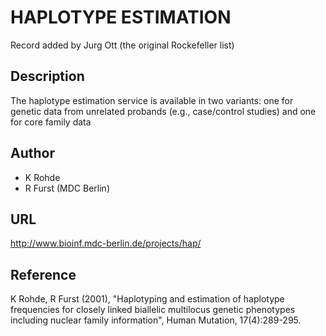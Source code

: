 # HAPLOTYPE ESTIMATION
Record added by Jurg Ott (the original Rockefeller list)

## Description
The haplotype estimation service is available in two variants: one for genetic data from unrelated probands (e.g., case/control studies) and one for core family data

## Author
* K Rohde
* R Furst (MDC Berlin)

## URL
http://www.bioinf.mdc-berlin.de/projects/hap/

## Reference
K Rohde, R Furst (2001), "Haplotyping and estimation of haplotype frequencies for closely linked biallelic multilocus genetic phenotypes including nuclear family information", Human Mutation, 17(4):289-295.